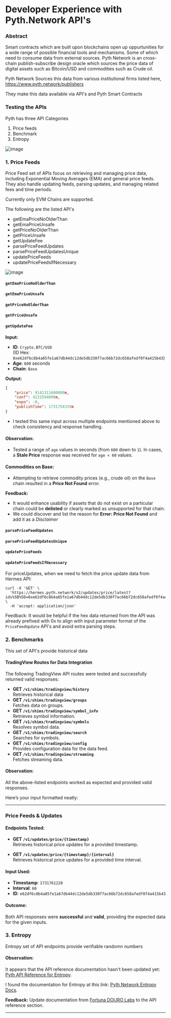 # Developer Experience with Pyth.Network API's

### Abstract 
Smart contracts which are built upon blockchains open up oppurtunities for a wide range of possible financial tools and mechanisms. Some of which need to consume data from external sources. Pyth Network is an cross-chain publish-subscribe design oracle which sources the price data of digital assets such as Bitcoin/USD and commodities such as Crude oil. 

Pyth Network Sources this data from various institutional firms listed here, https://www.pyth.network/publishers

They make this data available via API's and Pyth Smart Contracts 

### Testing the APIs
Pyth has three API Categories
1. Price feeds
2. Benchmark
3. Entropy

![image](https://hackmd.io/_uploads/Hkd82hSMkx.png)

### 1. Price Feeds

Price Feed set of APIs focus on retrieving and managing price data, including Exponential Moving Averages (EMA) and general price feeds. They also handle updating feeds, parsing updates, and managing related fees and time periods.

Currently only EVM Chains are supported.

The following are the listed API's

* getEmaPriceNoOlderThan
* getEmaPriceUnsafe
* getPriceNoOlderThan
* getPriceUnsafe
* getUpdateFee
* parsePriceFeedUpdates
* parsePriceFeedUpdatesUnique
* updatePriceFeeds
* updatePriceFeedsIfNecessary


![image](https://hackmd.io/_uploads/HksXtlIMkg.png)
    
  
#### `getEmaPriceNoOlderThan`
#### `getEmaPriceUnsafe`
#### `getPriceNoOlderThan`
#### `getPriceUnsafe`
#### `getUpdateFee`

**Input:**  
- **ID**: `Crypto.BTC/USD`  
  (ID Hex: `0xe62df6c8b4a85fe1a67db44dc12de5db330f7ac66b72dc658afedf0f4a415b43`)  
- **Age**: `600` seconds  
- **Chain**: `Base`  

**Output:**  
```json
{
    "price": 9141311600000n,
    "conf": 4222594000n,
    "expo": -8,
    "publishTime": 1731754339n
}
```



- I tested this same input across multiple endpoints mentioned above to check consistency and response handling.  


#### **Observation:**  
   - Tested a range of `age` values in seconds (from `600` down to `1`). In cases, a **Stale Price** response was received for `age < 60` values.  

#### **Commodities on Base:**  
   - Attempting to retrieve commodity prices (e.g., crude oil) on the `Base` chain resulted in a **Price Not Found** error.

**Feedback:**  
- It would enhance usability if assets that do not exist on a particular chain could be **delisted** or clearly marked as unsupported for that chain.
- We could discover and list the reason for **Error: Price Not Found** and add it as a *Disclaimer*

#### `parsePriceFeedUpdates`
#### `parsePriceFeedUpdatesUnique`
#### `updatePriceFeeds`
#### `updatePriceFeedsIfNecessary`

For priceUpdates, when we need to fetch the price update data from Hermes API:

```
curl -X 'GET' \
  'https://hermes.pyth.network/v2/updates/price/latest?ids%5B%5D=0xe62df6c8b4a85fe1a67db44dc12de5db330f7ac66b72dc658afedf0f4a415b43&encoding=hex&parsed=true&ignore_invalid_price_ids=true' \
  -H 'accept: application/json'
```

Feedback:
It would be helpful if the hex data returned from the API was already prefixed with 0x to align with input parameter format of the `PriceFeedUpdate` API's and avoid extra parsing steps.


### 2.  Benchmarks

This set of API's provide historical data

#### TradingView Routes for Data Integration

The following TradingView API routes were tested and successfully returned valid responses:

- **GET `/v1/shims/tradingview/history`**  
  Retrieves historical data
- **GET `/v1/shims/tradingview/groups`**  
  Fetches data on groups.
- **GET `/v1/shims/tradingview/symbol_info`**  
  Retrieves symbol information.
- **GET `/v1/shims/tradingview/symbols`**  
  Resolves symbol data.
- **GET `/v1/shims/tradingview/search`**  
  Searches for symbols.
- **GET `/v1/shims/tradingview/config`**  
  Provides configuration data for the data feed.
- **GET `/v1/shims/tradingview/streaming`**  
  Fetches streaming data.

#### Observation:
All the above-listed endpoints worked as expected and provided valid responses.

Here’s your input formatted neatly:

---

### Price Feeds & Updates

#### Endpoints Tested:

- **GET `/v1/updates/price/{timestamp}`**  
  Retrieves historical price updates for a provided timestamp.

- **GET `/v1/updates/price/{timestamp}/{interval}`**  
  Retrieves historical price updates for a provided time interval.


#### Input Used:

- **Timestamp**: `1731761220`
- **Interval**: `60`
- **ID**: `e62df6c8b4a85fe1a67db44dc12de5db330f7ac66b72dc658afedf0f4a415b43`


#### Outcome:  
Both API responses were **successful** and **valid**, providing the expected data for the given inputs.


### 3. Entropy  

Entropy set of API endpoints provide verifiable randomn numbers

#### Observation:
  It appears that the API reference documentation hasn't been updated yet: [Pyth API Reference for Entropy](https://api-reference.pyth.network/entropy).

  I found the documentation for Entropy at this link: [Pyth Network Entropy Docs](https://docs.pyth.network/entropy).

 **Feedback:**
Update documentation from [Fortuna DOURO Labs](https://fortuna.dourolabs.app/docs/) to the API reference section.  

---
